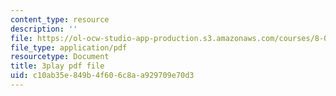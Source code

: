 ```yaml
---
content_type: resource
description: ''
file: https://ol-ocw-studio-app-production.s3.amazonaws.com/courses/8-06-quantum-physics-iii-spring-2018/c10ab35e849b4f606c8aa929709e70d3_7Y5me3mwXpA.pdf
file_type: application/pdf
resourcetype: Document
title: 3play pdf file
uid: c10ab35e-849b-4f60-6c8a-a929709e70d3
---
```

